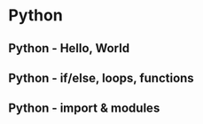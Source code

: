# Python

## Python - Hello, World

## Python - if/else, loops, functions

## Python - import & modules
